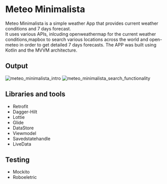 # Meteo Minimalista

Meteo Minimalista is a simple weather App that provides current weather conditions and 7 days forecast.  
It uses various APIs, inlcuding openweathermap for the current weather conditions,mapbox to search various locations across the world and open-meteo in order to get detailed 7 days forecasts.
The APP was built using Kotlin and the MVVM architecture.

## Output
![meteo_minimalista_intro](https://user-images.githubusercontent.com/24638656/185262848-5bbdbc90-52cc-4783-8289-a8b918f2fbae.gif)
![meteo_minimalista_search_functionality](https://user-images.githubusercontent.com/24638656/185263116-58050e1b-8678-4db9-a8d4-f6db2c0443ee.gif)

## Libraries and tools
- Retrofit
- Dagger-Hilt
- Lottie
- Glide
- DataStore
- Viewmodel
- Savedstatehandle
- LiveData
## Testing
- Mockito
- Roboeletric


